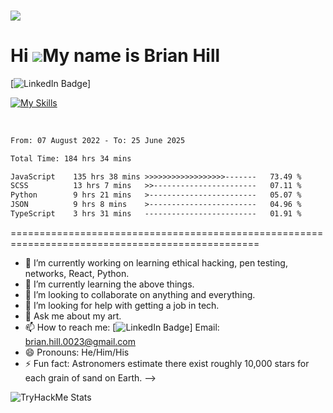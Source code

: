 ### 

![](https://komarev.com/ghpvc/?username=downinahill)

Hi ![](https://user-images.githubusercontent.com/18350557/176309783-0785949b-9127-417c-8b55-ab5a4333674e.gif)My name is Brian Hill
==================================================================================================================================

[![LinkedIn Badge](https://img.shields.io/badge/-LinkedIn-blue?style=social&logo=Linkedin&logoColor=blue&link=https://www.linkedin.com/in/brian-p-hill/)]


[![My Skills](https://skillicons.dev/icons?i=js,html,css,bootstrap,python,tailwind,scss,react,react-native)](https://skillicons.dev)

<p align="center">
<br>
<!-- 
<a target="_blank" href="https://www.linkedin.com/in/brian-p-hill/"><img src="https://img.shields.io/badge/linkedin-%230077B5.svg?&style=for-the-badge&logo=linkedin&logoColor=white" alt="LinkedIn" /></a>&nbsp;
<a target="_blank" href="mailto:brian.hill.0023@gmail.com?subject=Hello%20!"><img src="https://img.shields.io/badge/gmail-%23D14836.svg?&style=for-the-badge&logo=gmail&logoColor=white" alt="Gmail"/></a>&nbsp;
<a target="_blank" href="https://tryhackme.com/p/bfrisbyh92"><img src="https://img.shields.io/badge/TryHackMe-Profile-ff69b4"/></a>&nbsp;

I'm a creative individual and a problem solver. I graduated a software engineering boot camp at General Assembly last year and have been practicing and learning ever since. I love technology, learning and creating things.

*   🌍  I'm based in Clifton, VA
*   🖥️  See my portfolio at [My Portfolio](https://brianhilldevportfolio.netlify.app/) or (https://www.brianhilldevportfolio.com)
*   ✉️  You can contact me at [brian.hill.0023@gmail.com](mailto:brian.hill.0023@gmail.com)
*   🧠  I'm learning React.js, Next.js, Tailwind, Material-UI, SASS, APIs, Bootstrap, Python, Javascript, Heroku, Netlify, Firebase, Solidity, Web 3.0., mySQL, react-native.
*   🤝  I'm open to collaborating on anything.
*   ⚡  I'm a self-taught artist, musician and developer.

![Metrics](https://metrics.lecoq.io/downinahill?template=classic&isocalendar=1&languages=1&activity=1&achievements=1&introduction=1&base.indepth=false&base.hireable=false&isocalendar.duration=half-year&languages.limit=8&languages.threshold=0%25&languages.other=false&languages.colors=github&languages.sections=most-used&languages.indepth=false&languages.analysis.timeout=15&languages.categories=markup%2C%20programming&languages.recent.categories=markup%2C%20programming&languages.recent.load=300&languages.recent.days=14&activity.limit=5&activity.load=300&activity.days=14&activity.visibility=all&activity.timestamps=false&activity.filter=all&achievements.threshold=C&achievements.secrets=true&achievements.display=detailed&achievements.limit=0&introduction.title=true&config.timezone=America%2FNew_York)

<p align='center'>
  <img align="center" src="https://github-readme-stats.vercel.app/api?username=downinahill&show_icons=true&title_color=fff&icon_color=79ff97&text_color=efefef&bg_color=24292e" alt="Brian's Github Stats">
</p>

<br>

<p align='center'>
  <img align="center" src="https://github-readme-stats.vercel.app/api/top-langs/?username=downinahill&show_icons=true&hide_border=true&theme=radical">
</p>
</div>

<h2 align="center">Top 15% on TryHackMe</h2>


 Skills<p align="center">
                                <a href="https://developer.mozilla.org/en-US/docs/Web/JavaScript" target="_blank" rel="noreferrer"><img src="https://raw.githubusercontent.com/danielcranney/readme-generator/main/public/icons/skills/javascript-colored.svg" width="36" height="36" alt="JavaScript" /></a>
                                <a href="https://www.python.org/" target="_blank" rel="noreferrer"><img src="https://raw.githubusercontent.com/danielcranney/readme-generator/main/public/icons/skills/python-colored.svg" width="36" height="36" alt="Python" /></a>
                                <a href="https://www.typescriptlang.org/" target="_blank" rel="noreferrer"><img src="https://raw.githubusercontent.com/danielcranney/readme-generator/main/public/icons/skills/typescript-colored.svg" width="36" height="36" alt="TypeScript" /></a>
                                <a href="https://developer.mozilla.org/en-US/docs/Glossary/HTML5" target="_blank" rel="noreferrer"><img src="https://raw.githubusercontent.com/danielcranney/readme-generator/main/public/icons/skills/html5-colored.svg" width="36" height="36" alt="HTML5" /></a>
                                <a href="https://reactjs.org/" target="_blank" rel="noreferrer"><img src="https://raw.githubusercontent.com/danielcranney/readme-generator/main/public/icons/skills/react-colored.svg" width="36" height="36" alt="React" /></a>
                                <a href="https://nextjs.org/docs" target="_blank" rel="noreferrer"><img src="https://raw.githubusercontent.com/danielcranney/readme-generator/main/public/icons/skills/nextjs-colored.svg" width="36" height="36" alt="NextJs" /></a>
                                <a href="https://jquery.com/" target="_blank" rel="noreferrer"><img src="https://raw.githubusercontent.com/danielcranney/readme-generator/main/public/icons/skills/jquery-colored.svg" width="36" height="36" alt="JQuery" /></a>
                                <a href="https://www.w3.org/TR/CSS/#css" target="_blank" rel="noreferrer"><img src="https://raw.githubusercontent.com/danielcranney/readme-generator/main/public/icons/skills/css3-colored.svg" width="36" height="36" alt="CSS3" /></a>
                                <a href="https://sass-lang.com/" target="_blank" rel="noreferrer"><img src="https://raw.githubusercontent.com/danielcranney/readme-generator/main/public/icons/skills/sass-colored.svg" width="36" height="36" alt="Sass" /></a>
                                <a href="https://tailwindcss.com/" target="_blank" rel="noreferrer"><img src="https://raw.githubusercontent.com/danielcranney/readme-generator/main/public/icons/skills/tailwindcss-colored.svg" width="36" height="36" alt="TailwindCSS" /></a>
                                <a href="https://getbootstrap.com/" target="_blank" rel="noreferrer"><img src="https://raw.githubusercontent.com/danielcranney/readme-generator/main/public/icons/skills/bootstrap-colored.svg" width="36" height="36" alt="Bootstrap" /></a>
                                <a href="https://mui.com/" target="_blank" rel="noreferrer"><img src="https://raw.githubusercontent.com/danielcranney/readme-generator/main/public/icons/skills/materialui-colored.svg" width="36" height="36" alt="Material UI" /></a>
                                <a href="https://redux.js.org/" target="_blank" rel="noreferrer"><img src="https://raw.githubusercontent.com/danielcranney/readme-generator/main/public/icons/skills/redux-colored.svg" width="36" height="36" alt="Redux" /></a>
                                <a href="https://webpack.js.org/" target="_blank" rel="noreferrer"><img src="https://raw.githubusercontent.com/danielcranney/readme-generator/main/public/icons/skills/webpack-colored.svg" width="36" height="36" alt="Webpack" /></a>
                                <a href="https://babeljs.io/" target="_blank" rel="noreferrer"><img src="https://raw.githubusercontent.com/danielcranney/readme-generator/main/public/icons/skills/babel-colored.svg" width="36" height="36" alt="Babel" /></a>
                                <a href="https://nodejs.org/en/" target="_blank" rel="noreferrer"><img src="https://raw.githubusercontent.com/danielcranney/readme-generator/main/public/icons/skills/nodejs-colored.svg" width="36" height="36" alt="NodeJS" /></a>
                                <a href="https://expressjs.com/" target="_blank" rel="noreferrer"><img src="https://raw.githubusercontent.com/danielcranney/readme-generator/main/public/icons/skills/express-colored.svg" width="36" height="36" alt="Express" /></a>
                                <a href="https://www.mongodb.com/" target="_blank" rel="noreferrer"><img src="https://raw.githubusercontent.com/danielcranney/readme-generator/main/public/icons/skills/mongodb-colored.svg" width="36" height="36" alt="MongoDB" /></a>
                                <a href="https://www.postgresql.org/" target="_blank" rel="noreferrer"><img src="https://raw.githubusercontent.com/danielcranney/readme-generator/main/public/icons/skills/postgresql-colored.svg" width="36" height="36" alt="PostgreSQL" /></a>
                                <a href="https://firebase.google.com/" target="_blank" rel="noreferrer"><img src="https://raw.githubusercontent.com/danielcranney/readme-generator/main/public/icons/skills/firebase-colored.svg" width="36" height="36" alt="Firebase" /></a>
                                <a href="https://www.heroku.com/" target="_blank" rel="noreferrer"><img src="https://raw.githubusercontent.com/danielcranney/readme-generator/main/public/icons/skills/heroku-colored.svg" width="36" height="36" alt="Heroku" /></a>
                                <a href="https://flask.palletsprojects.com/en/2.0.x/" target="_blank" rel="noreferrer"><img src="https://raw.githubusercontent.com/danielcranney/readme-generator/main/public/icons/skills/flask-colored.svg" width="36" height="36" alt="Flask" /></a>
                                <a href="https://www.djangoproject.com/" target="_blank" rel="noreferrer"><img src="https://raw.githubusercontent.com/danielcranney/readme-generator/main/public/icons/skills/django-colored.svg" width="36" height="36" alt="Django" /></a>
                                <a href="https://www.adobe.com/uk/products/photoshop.html" target="_blank" rel="noreferrer"><img src="https://raw.githubusercontent.com/danielcranney/readme-generator/main/public/icons/skills/photoshop-colored.svg" width="36" height="36" alt="Photoshop" /></a>
                                <a href="adobe.com/uk/products/illustrator.html" target="_blank" rel="noreferrer"><img src="https://raw.githubusercontent.com/danielcranney/readme-generator/main/public/icons/skills/illustrator-colored.svg" width="36" height="36" alt="Illustrator" /></a>
                                <a href="https://ethereum.org/en/" target="_blank" rel="noreferrer"><img src="https://raw.githubusercontent.com/danielcranney/readme-generator/main/public/icons/skills/ethereum-colored.svg" width="36" height="36" alt="Ethereum" /></a>
                                <a href="https://metamask.io/" target="_blank" rel="noreferrer"><img src="https://raw.githubusercontent.com/danielcranney/readme-generator/main/public/icons/skills/metamask-colored.svg" width="36" height="36" alt="MetaMask" /></a>
                                <a href="https://hardhat.org/" target="_blank" rel="noreferrer"><img src="https://raw.githubusercontent.com/danielcranney/readme-generator/main/public/icons/skills/hardhat-colored.svg" width="36" height="36" alt="Hardhat" /></a>
                                <a href="https://solana.com/" target="_blank" rel="noreferrer"><img src="https://raw.githubusercontent.com/danielcranney/readme-generator/main/public/icons/skills/solana-colored.svg" width="36" height="36" alt="Solana" /></a>
                                <a href="https://thegraph.com/en/" target="_blank" rel="noreferrer"><img src="https://raw.githubusercontent.com/danielcranney/readme-generator/main/public/icons/skills/the-graph-colored.svg" width="36" height="36" alt="The Graph" /></a>
                                <a href="https://www.mysql.com/" target="_blank" rel="noreferrer"><img src="https://raw.githubusercontent.com/danielcranney/readme-generator/main/public/icons/skills/mysql-colored.svg" width="36" height="36" alt="mySQL" /></a>
          
                    </p>
                    
       



I'm a fast learner, eager to learn anything about technology and I've grown a lot in this field over the past year. I'm an artist who's passionate about a number of things. I want to leave a lasting positive impact on the world. I'm curious, tenacious, and willing to do whatever it takes to get the job done. I've been more focused on front end, but I want to know everything there is to know about software engineering.

https://metrics.lecoq.io/insights/downinahill

<!--
**downinahill/downinahill** is a ✨ _special_ ✨ repository because its `README.md` (this file) appears on your GitHub profile.

<img src="https://github-readme-stats.vercel.app/api?username=downinahill_icons=true"/>

<!--START_SECTION:waka-->

```txt
From: 07 August 2022 - To: 25 June 2025

Total Time: 184 hrs 34 mins

JavaScript    135 hrs 38 mins >>>>>>>>>>>>>>>>>>-------   73.49 %
SCSS          13 hrs 7 mins   >>-----------------------   07.11 %
Python        9 hrs 21 mins   >------------------------   05.07 %
JSON          9 hrs 8 mins    >------------------------   04.96 %
TypeScript    3 hrs 31 mins   -------------------------   01.91 %
```

<!--END_SECTION:waka-->

=================================================================================================

- 🔭 I’m currently working on learning ethical hacking, pen testing, networks, React, Python.
- 🌱 I’m currently learning the above things.
- 👯 I’m looking to collaborate on anything and everything.
- 🤔 I’m looking for help with getting a job in tech.
- 💬 Ask me about my art.
- 📫 How to reach me: [![LinkedIn Badge](https://img.shields.io/badge/-LinkedIn-blue?style=social&logo=Linkedin&logoColor=blue&link=https://www.linkedin.com/in/brian-p-hill/)]
 Email: brian.hill.0023@gmail.com
- 😄 Pronouns: He/Him/His
- ⚡ Fun fact: Astronomers estimate there exist roughly 10,000 stars for each grain of sand on Earth. 
-->
 
![TryHackMe Stats](https://github.com/downinahill/downinahill/actions/workflows/update-tryhackme-stats.yml/badge.svg)

